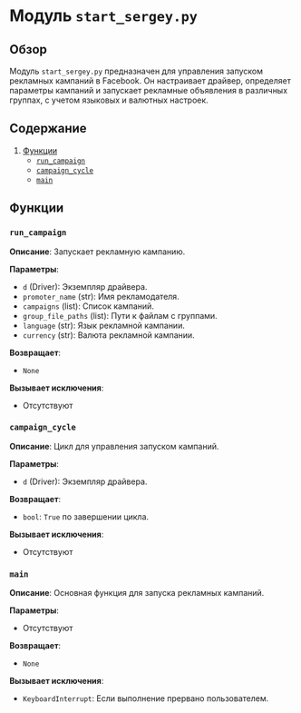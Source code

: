 # Модуль `start_sergey.py`

## Обзор

Модуль `start_sergey.py` предназначен для управления запуском рекламных кампаний в Facebook. Он настраивает драйвер, определяет параметры кампаний и запускает рекламные объявления в различных группах, с учетом языковых и валютных настроек.

## Содержание

1. [Функции](#функции)
    - [`run_campaign`](#run_campaign)
    - [`campaign_cycle`](#campaign_cycle)
    - [`main`](#main)
    

## Функции

### `run_campaign`

**Описание**: Запускает рекламную кампанию.

**Параметры**:
- `d` (Driver): Экземпляр драйвера.
- `promoter_name` (str): Имя рекламодателя.
- `campaigns` (list): Список кампаний.
- `group_file_paths` (list): Пути к файлам с группами.
- `language` (str): Язык рекламной кампании.
- `currency` (str): Валюта рекламной кампании.

**Возвращает**:
- `None`

**Вызывает исключения**:
- Отсутствуют

### `campaign_cycle`

**Описание**: Цикл для управления запуском кампаний.

**Параметры**:
- `d` (Driver): Экземпляр драйвера.

**Возвращает**:
- `bool`: `True` по завершении цикла.

**Вызывает исключения**:
- Отсутствуют

### `main`

**Описание**: Основная функция для запуска рекламных кампаний.

**Параметры**:
- Отсутствуют

**Возвращает**:
- `None`

**Вызывает исключения**:
- `KeyboardInterrupt`: Если выполнение прервано пользователем.